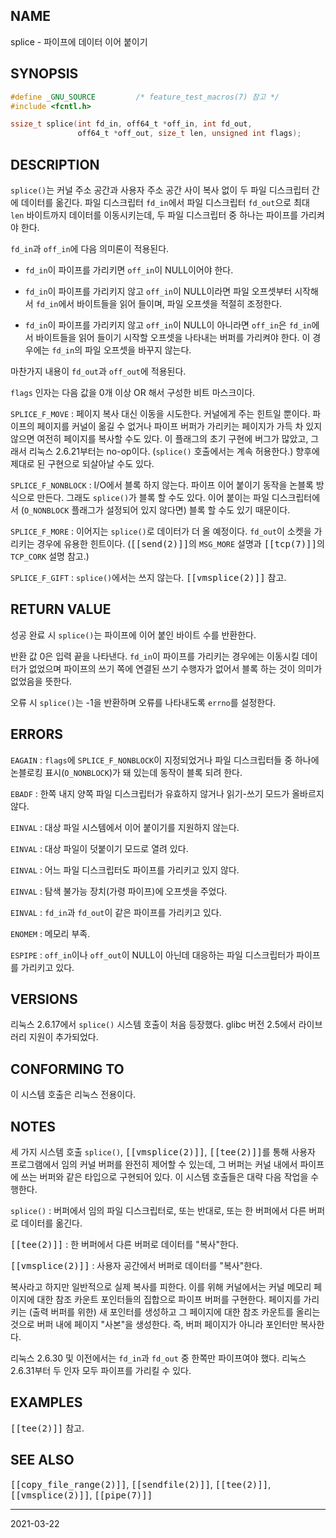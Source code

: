 ## NAME

splice - 파이프에 데이터 이어 붙이기

## SYNOPSIS

```c
#define _GNU_SOURCE         /* feature_test_macros(7) 참고 */
#include <fcntl.h>

ssize_t splice(int fd_in, off64_t *off_in, int fd_out,
               off64_t *off_out, size_t len, unsigned int flags);
```

## DESCRIPTION

`splice()`는 커널 주소 공간과 사용자 주소 공간 사이 복사 없이 두 파일 디스크립터 간에 데이터를 옮긴다. 파일 디스크립터 `fd_in`에서 파일 디스크립터 `fd_out`으로 최대 `len` 바이트까지 데이터를 이동시키는데, 두 파일 디스크립터 중 하나는 파이프를 가리켜야 한다.

`fd_in`과 `off_in`에 다음 의미론이 적용된다.

* `fd_in`이 파이프를 가리키면 `off_in`이 NULL이어야 한다.

* `fd_in`이 파이프를 가리키지 않고 `off_in`이 NULL이라면 파일 오프셋부터 시작해서 `fd_in`에서 바이트들을 읽어 들이며, 파일 오프셋을 적절히 조정한다.

* `fd_in`이 파이프를 가리키지 않고 `off_in`이 NULL이 아니라면 `off_in`은 `fd_in`에서 바이트들을 읽어 들이기 시작할 오프셋을 나타내는 버퍼를 가리켜야 한다. 이 경우에는 `fd_in`의 파일 오프셋을 바꾸지 않는다.

마찬가지 내용이 `fd_out`과 `off_out`에 적용된다.

`flags` 인자는 다음 값을 0개 이상 OR 해서 구성한 비트 마스크이다.

`SPLICE_F_MOVE`
:   페이지 복사 대신 이동을 시도한다. 커널에게 주는 힌트일 뿐이다. 파이프의 페이지를 커널이 옮길 수 없거나 파이프 버퍼가 가리키는 페이지가 가득 차 있지 않으면 여전히 페이지를 복사할 수도 있다. 이 플래그의 초기 구현에 버그가 많았고, 그래서 리눅스 2.6.21부터는 no-op이다. (`splice()` 호출에서는 계속 허용한다.) 향후에 제대로 된 구현으로 되살아날 수도 있다.

`SPLICE_F_NONBLOCK`
:   I/O에서 블록 하지 않는다. 파이프 이어 붙이기 동작을 논블록 방식으로 만든다. 그래도 `splice()`가 블록 할 수도 있다. 이어 붙이는 파일 디스크립터에서 (`O_NONBLOCK` 플래그가 설정되어 있지 않다면) 블록 할 수도 있기 때문이다.

`SPLICE_F_MORE`
:   이어지는 `splice()`로 데이터가 더 올 예정이다. `fd_out`이 소켓을 가리키는 경우에 유용한 힌트이다. (<tt>[[send(2)]]</tt>의 `MSG_MORE` 설명과 <tt>[[tcp(7)]]</tt>의 `TCP_CORK` 설명 참고.)

`SPLICE_F_GIFT`
:   `splice()`에서는 쓰지 않는다. <tt>[[vmsplice(2)]]</tt> 참고.

## RETURN VALUE

성공 완료 시 `splice()`는 파이프에 이어 붙인 바이트 수를 반환한다.

반환 값 0은 입력 끝을 나타낸다. `fd_in`이 파이프를 가리키는 경우에는 이동시킬 데이터가 없었으며 파이프의 쓰기 쪽에 연결된 쓰기 수행자가 없어서 블록 하는 것이 의미가 없었음을 뜻한다.

오류 시 `splice()`는 -1을 반환하며 오류를 나타내도록 `errno`를 설정한다.

## ERRORS

`EAGAIN`
:   `flags`에 `SPLICE_F_NONBLOCK`이 지정되었거나 파일 디스크립터들 중 하나에 논블로킹 표시(`O_NONBLOCK`)가 돼 있는데 동작이 블록 되려 한다.

`EBADF`
:   한쪽 내지 양쪽 파일 디스크립터가 유효하지 않거나 읽기-쓰기 모드가 올바르지 않다.

`EINVAL`
:   대상 파일 시스템에서 이어 붙이기를 지원하지 않는다.

`EINVAL`
:   대상 파일이 덧붙이기 모드로 열려 있다.

`EINVAL`
:   어느 파일 디스크립터도 파이프를 가리키고 있지 않다.

`EINVAL`
:   탐색 불가능 장치(가령 파이프)에 오프셋을 주었다.

`EINVAL`
:   `fd_in`과 `fd_out`이 같은 파이프를 가리키고 있다.

`ENOMEM`
:   메모리 부족.

`ESPIPE`
:   `off_in`이나 `off_out`이 NULL이 아닌데 대응하는 파일 디스크립터가 파이프를 가리키고 있다.

## VERSIONS

리눅스 2.6.17에서 `splice()` 시스템 호출이 처음 등장했다. glibc 버전 2.5에서 라이브러리 지원이 추가되었다.

## CONFORMING TO

이 시스템 호출은 리눅스 전용이다.

## NOTES

세 가지 시스템 호출 `splice()`, <tt>[[vmsplice(2)]]</tt>, <tt>[[tee(2)]]</tt>를 통해 사용자 프로그램에서 임의 커널 버퍼를 완전히 제어할 수 있는데, 그 버퍼는 커널 내에서 파이프에 쓰는 버퍼와 같은 타입으로 구현되어 있다. 이 시스템 호출들은 대략 다음 작업을 수행한다.

`splice()`
:   버퍼에서 임의 파일 디스크립터로, 또는 반대로, 또는 한 버퍼에서 다른 버퍼로 데이터를 옮긴다.

<tt>[[tee(2)]]</tt>
:   한 버퍼에서 다른 버퍼로 데이터를 "복사"한다.

<tt>[[vmsplice(2)]]</tt>
:   사용자 공간에서 버퍼로 데이터를 "복사"한다.

복사라고 하지만 일반적으로 실제 복사를 피한다. 이를 위해 커널에서는 커널 메모리 페이지에 대한 참조 카운트 포인터들의 집합으로 파이프 버퍼를 구현한다. 페이지를 가리키는 (출력 버퍼를 위한) 새 포인터를 생성하고 그 페이지에 대한 참조 카운트를 올리는 것으로 버퍼 내에 페이지 "사본"을 생성한다. 즉, 버퍼 페이지가 아니라 포인터만 복사한다.

리눅스 2.6.30 및 이전에서는 `fd_in`과 `fd_out` 중 한쪽만 파이프여야 했다. 리눅스 2.6.31부터 두 인자 모두 파이프를 가리킬 수 있다.

## EXAMPLES

<tt>[[tee(2)]]</tt> 참고.

## SEE ALSO

<tt>[[copy_file_range(2)]]</tt>, <tt>[[sendfile(2)]]</tt>, <tt>[[tee(2)]]</tt>, <tt>[[vmsplice(2)]]</tt>, <tt>[[pipe(7)]]</tt>

----

2021-03-22
